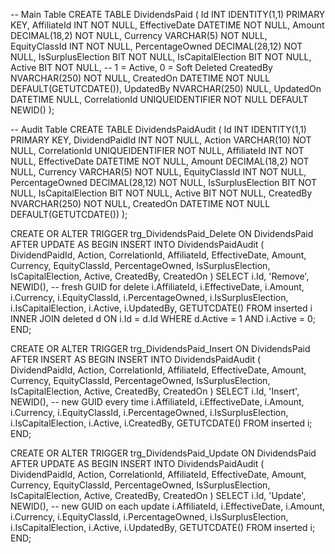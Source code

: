 -- Main Table
CREATE TABLE DividendsPaid (
    Id INT IDENTITY(1,1) PRIMARY KEY,
    AffiliateId INT NOT NULL,
    EffectiveDate DATETIME NOT NULL,
    Amount DECIMAL(18,2) NOT NULL,
    Currency VARCHAR(5) NOT NULL,
    EquityClassId INT NOT NULL,
    PercentageOwned DECIMAL(28,12) NOT NULL,
    IsSurplusElection BIT NOT NULL,
    IsCapitalElection BIT NOT NULL,
    Active BIT NOT NULL, -- 1 = Active, 0 = Soft Deleted
    CreatedBy NVARCHAR(250) NOT NULL,
    CreatedOn DATETIME NOT NULL DEFAULT(GETUTCDATE()),
    UpdatedBy NVARCHAR(250) NULL,
    UpdatedOn DATETIME NULL,
    CorrelationId UNIQUEIDENTIFIER NOT NULL DEFAULT NEWID()
);

-- Audit Table
CREATE TABLE DividendsPaidAudit (
    Id INT IDENTITY(1,1) PRIMARY KEY,
    DividendPaidId INT NOT NULL,
    Action VARCHAR(10) NOT NULL,
    CorrelationId UNIQUEIDENTIFIER NOT NULL,
    AffiliateId INT NOT NULL,
    EffectiveDate DATETIME NOT NULL,
    Amount DECIMAL(18,2) NOT NULL,
    Currency VARCHAR(5) NOT NULL,
    EquityClassId INT NOT NULL,
    PercentageOwned DECIMAL(28,12) NOT NULL,
    IsSurplusElection BIT NOT NULL,
    IsCapitalElection BIT NOT NULL,
    Active BIT NOT NULL,
    CreatedBy NVARCHAR(250) NOT NULL,
    CreatedOn DATETIME NOT NULL DEFAULT(GETUTCDATE())
);



CREATE OR ALTER TRIGGER trg_DividendsPaid_Delete
ON DividendsPaid
AFTER UPDATE
AS
BEGIN
    INSERT INTO DividendsPaidAudit
    (
        DividendPaidId, Action, CorrelationId,
        AffiliateId, EffectiveDate, Amount, Currency,
        EquityClassId, PercentageOwned, IsSurplusElection,
        IsCapitalElection, Active, CreatedBy, CreatedOn
    )
    SELECT 
        i.Id, 'Remove', NEWID(),   -- fresh GUID for delete
        i.AffiliateId, i.EffectiveDate, i.Amount, i.Currency,
        i.EquityClassId, i.PercentageOwned, i.IsSurplusElection,
        i.IsCapitalElection, i.Active, i.UpdatedBy, GETUTCDATE()
    FROM inserted i
    INNER JOIN deleted d ON i.Id = d.Id
    WHERE d.Active = 1 AND i.Active = 0;
END;




CREATE OR ALTER TRIGGER trg_DividendsPaid_Insert
ON DividendsPaid
AFTER INSERT
AS
BEGIN
    INSERT INTO DividendsPaidAudit
    (
        DividendPaidId, Action, CorrelationId,
        AffiliateId, EffectiveDate, Amount, Currency,
        EquityClassId, PercentageOwned, IsSurplusElection,
        IsCapitalElection, Active, CreatedBy, CreatedOn
    )
    SELECT 
        i.Id, 'Insert', NEWID(),   -- new GUID every time
        i.AffiliateId, i.EffectiveDate, i.Amount, i.Currency,
        i.EquityClassId, i.PercentageOwned, i.IsSurplusElection,
        i.IsCapitalElection, i.Active, i.CreatedBy, GETUTCDATE()
    FROM inserted i;
END;




CREATE OR ALTER TRIGGER trg_DividendsPaid_Update
ON DividendsPaid
AFTER UPDATE
AS
BEGIN
    INSERT INTO DividendsPaidAudit
    (
        DividendPaidId, Action, CorrelationId,
        AffiliateId, EffectiveDate, Amount, Currency,
        EquityClassId, PercentageOwned, IsSurplusElection,
        IsCapitalElection, Active, CreatedBy, CreatedOn
    )
    SELECT 
        i.Id, 'Update', NEWID(),   -- new GUID on each update
        i.AffiliateId, i.EffectiveDate, i.Amount, i.Currency,
        i.EquityClassId, i.PercentageOwned, i.IsSurplusElection,
        i.IsCapitalElection, i.Active, i.UpdatedBy, GETUTCDATE()
    FROM inserted i;
END;
